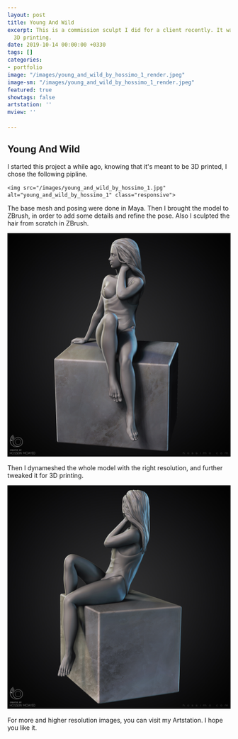 ```yaml
---
layout: post
title: Young And Wild
excerpt: This is a commission sculpt I did for a client recently. It was done for
  3D printing.
date: 2019-10-14 00:00:00 +0330
tags: []
categories:
- portfolio
image: "/images/young_and_wild_by_hossimo_1_render.jpeg"
image-sm: "/images/young_and_wild_by_hossimo_1_render.jpeg"
featured: true
showtags: false
artstation: ''
mview: ''

---
```

## Young And Wild

I started this project a while ago, knowing that it's meant to be 3D printed, I chose the following pipline.

    <img src="/images/young_and_wild_by_hossimo_1.jpg" alt="young_and_wild_by_hossimo_1" class="responsive">

The base mesh and posing were done in Maya. Then I brought the model to ZBrush, in order to add some details and refine the pose. Also I sculpted the hair from scratch in ZBrush.

![](/images/young_and_wild_by_hossimo_2.jpeg)

Then I dynameshed the whole model with the right resolution, and further tweaked it for 3D printing.

![](/images/young_and_wild_by_hossimo_3.jpeg)

For more and higher resolution images, you can visit my Artstation. I hope you like it.